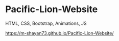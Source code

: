 # Pacific-Lion-Website
HTML, CSS, Bootstrap, Animations, JS

https://m-shayan73.github.io/Pacific-Lion-Website/

